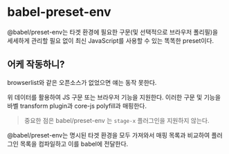 # babel-preset-env

@babel/preset-env는 타겟 환경에 필요한 구문(및 선택적으로 브라우저 폴리필)을 세세하게 관리할 필요 없이 최신 JavaScript를 사용할 수 있는 똑똑한 preset이다.

## 어케 작동하니?

browserlist와 같은 오픈소스가 없었으면 얘는 동작 못한다.

위 데이터를 활용하여 JS 구문 또는 브라우저 기능을 지원한다. 이러한 구문 및 기능을 바벨 transform plugin과 core-js polyfill과 매핑한다.

> 중요한 점은 babel/preset-env 는 `stage-x` 플러그인을 지원하지 않는다.

@babel/preset-env는 명시된 타겟 환경을 모두 가져와서 매핑 목록과 비교하여 플러그인 목록을 컴파일하고 이를 babel에 전달한다.
